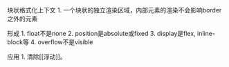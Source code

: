 块状格式化上下文
	1. 一个块状的独立渲染区域，内部元素的渲染不会影响border之外的元素

形成
	1. float不是none
	2. position是absolute或fixed
	3. display是flex, inline-block等
	4. overflow不是visible

应用
	1. 清除[[浮动]]。